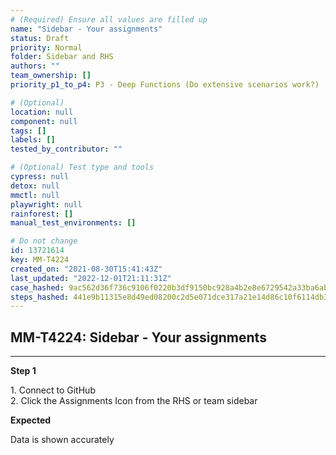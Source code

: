 ```yaml
---
# (Required) Ensure all values are filled up
name: "Sidebar - Your assignments"
status: Draft
priority: Normal
folder: Sidebar and RHS
authors: ""
team_ownership: []
priority_p1_to_p4: P3 - Deep Functions (Do extensive scenarios work?)

# (Optional)
location: null
component: null
tags: []
labels: []
tested_by_contributor: ""

# (Optional) Test type and tools
cypress: null
detox: null
mmctl: null
playwright: null
rainforest: []
manual_test_environments: []

# Do not change
id: 13721614
key: MM-T4224
created_on: "2021-08-30T15:41:43Z"
last_updated: "2022-12-01T21:11:31Z"
case_hashed: 9ac562d36f736c9106f0220b3df9150bc928a4b2e8e6729542a33ba6ab818616a4e989da8ec80a54646e490cf35f476e
steps_hashed: 441e9b11315e8d49ed08200c2d5e071dce317a21e14d86c10f6114db3d57c5a33402f8c42b20896f4fce53706787132d
---
```


<!-- (Auto-generated) Based on frontmatter's "key" and "name" -->

## MM-T4224: Sidebar - Your assignments

---

**Step 1**

1\. Connect to GitHub\
2\. Click the Assignments Icon from the RHS or team sidebar

**Expected**

Data is shown accurately
